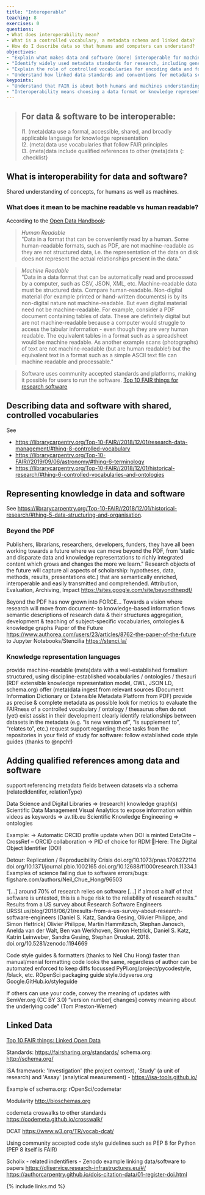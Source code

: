 ```yaml
---
title: "Interoperable"
teaching: 8
exercises: 0
questions:
- What does interoperability mean?
- What is a controlled vocabulary, a metadata schema and linked data?
- How do I describe data so that humans and computers can understand?
objectives:
- "Explain what makes data and software (more) interoperable for machines"
- "Identify widely used metadata standards for research, including generic and discipline-focussed examples"
- "Explain the role of controlled vocabularies for encoding data and for annotating metadata in enabling interoperability"
- "Understand how linked data standards and conventions for metadata schema documentation relate to interoperability"
keypoints:
- "Understand that FAIR is about both humans and machines understanding data."
- "Interoperability means choosing a data format or knowledge representation language that helps machines to understand the data."
---
```


> ## For data & software to be interoperable:
> I1. (meta)data use a formal, accessible, shared, and broadly applicable language for knowledge representation  
> I2. (meta)data use vocabularies that follow FAIR principles  
> I3. (meta)data include qualified references to other (meta)data
{: .checklist}

## What is interoperability for data and software?

Shared understanding of concepts, for humans as well as machines.

### What does it mean to be machine readable vs human readable?

According to the [Open Data Handbook](http://opendatahandbook.org/glossary/en/):

> *Human Readable*  
> "Data in a format that can be conveniently read by a human. Some human-readable formats, such as PDF, are not machine-readable as they are not structured data, i.e. the representation of the data on disk does not represent the actual relationships present in the data."

> *Machine Readable*  
> "Data in a data format that can be automatically read and processed by a computer, such as CSV, JSON, XML, etc. Machine-readable data must be structured data. Compare human-readable.
> Non-digital material (for example printed or hand-written documents) is by its non-digital nature not machine-readable. But even digital material need not be machine-readable. For example, consider a PDF document containing tables of data. These are definitely digital but are not machine-readable because a computer would struggle to access the tabular information - even though they are very human readable. The equivalent tables in a format such as a spreadsheet would be machine readable.
> As another example scans (photographs) of text are not machine-readable (but are human readable!) but the equivalent text in a format such as a simple ASCII text file can machine readable and processable."


> Software uses community accepted standards and platforms, making it possible for users to run the software.
[Top 10 FAIR things for research software][10FTRS]

[10FTRS]: https://librarycarpentry.org/Top-10-FAIR//2018/12/01/research-software/

## Describing data and software with shared, controlled vocabularies

See
- <https://librarycarpentry.org/Top-10-FAIR//2018/12/01/research-data-management/#thing-8-controlled-vocabulary>
- <https://librarycarpentry.org/Top-10-FAIR//2019/09/06/astronomy/#thing-6-terminology>
- <https://librarycarpentry.org/Top-10-FAIR//2018/12/01/historical-research/#thing-6-controlled-vocabularies-and-ontologies>

## Representing knowledge in data and software

See <https://librarycarpentry.org/Top-10-FAIR//2018/12/01/historical-research/#thing-5-data-structuring-and-organisation>.

### Beyond the PDF
Publishers, librarians, researchers, developers, funders, they have all been working towards a future where we can move beyond the PDF, from 'static and disparate data and knowledge representations to richly integrated content which grows and changes the more we learn." Research objects of the future will capture all aspects of scholarship: hypotheses, data, methods, results, presentations etc.) that are semantically enriched, interoperable and easily transmitted and comprehended.
Attribution, Evaluation, Archiving, Impact
https://sites.google.com/site/beyondthepdf/

Beyond the PDF has now grown into FORCE...
Towards a vision where research will move from document- to knowledge-based information flows
semantic descriptions of research data & their structures
aggregation, development & teaching of subject-specific vocabularies, ontologies & knowledge graphs
Paper of the Future
https://www.authorea.com/users/23/articles/8762-the-paper-of-the-future to Jupyter Notebooks/Stencilia
https://stenci.la/

### Knowledge representation languages
provide machine-readable (meta)data with a well-established formalism
structured, using discipline-established vocabularies / ontologies / thesauri (RDF extensible knowledge representation model, OWL, JSON LD, schema.org)
offer (meta)data ingest from relevant sources (Document Information Dictionary or Extensible Metadata Platform from PDF)
provide as precise & complete metadata as possible
look for metrics to evaluate the FAIRness of a controlled vocabulary / ontology / thesaurus
often do not (yet) exist
assist in their development
clearly identify relationships between datasets in the metadata (e.g. “is new version of”, “is supplement to”, “relates to”, etc.)
request support regarding these tasks from the repositories in your field of study
for software: follow established code style guides (thanks to @npch!)

## Adding qualified references among data and software

support referencing metadata fields between datasets via a schema (relatedIdentifer, relationType)

Data Science and Digital Libraries => (research) knowledge graph(s)
Scientific Data Management
Visual Analytics to expose information within videos as keywords => av.tib.eu
Scientific Knowledge Engineering => ontologies

Example:
→ Automatic ORCID profile update when DOI is minted
DataCite – CrossRef – ORCID
  collaboration
→ PID of choice for RDM:Here: The Digital Object Identifier (DOI)

Detour: Replication / Reproducibility Crisis
doi.org/10.1073/pnas.1708272114
doi.org/10.1371/journal.pbio.1002165
doi.org/10.12688/f1000research.11334.1
Examples of science failing due to software errors/bugs:
figshare.com/authors/Neil_Chue_Hong/96503


“[...] around 70% of research relies on software [...] if almost a half of that software is untested, this is a huge risk to the reliability of research results.”
Results from a US survey about Research Software Engineers
URSSI.us/blog/2018/06/21/results-from-a-us-survey-about-research-software-engineers (Daniel S. Katz, Sandra Gesing, Olivier Philippe, and Simon Hettrick)
Olivier Philippe, Martin Hammitzsch, Stephan Janosch, Anelda van der Walt, Ben van Werkhoven, Simon Hettrick, Daniel S. Katz, Katrin Leinweber, Sandra Gesing, Stephan Druskat. 2018. doi.org/10.5281/zenodo.1194669

Code style guides & formatters (thanks to Neil Chu Hong)
faster than manual/menial formatting
code looks the same, regardless of author
can be automated enforced to keep diffs focussed
PyPI.org/project/pycodestyle, /black, etc.
ROpenSci packaging guide
style.tidyverse.org
Google.GitHub.io/styleguide


If others can use your code, convey the meaning of updates with SemVer.org (CC BY 3.0)
“version number[ changes] convey meaning about the underlying code” (Tom Preston-Werner)

## Linked Data

[Top 10 FAIR things: Linked Open Data](https://librarycarpentry.org/Top-10-FAIR//2019/09/05/linked-open-data/)

Standards: https://fairsharing.org/standards/
schema.org: http://schema.org/

ISA framework: 'Investigation' (the project context), 'Study' (a unit of research) and 'Assay' (analytical measurement) - https://isa-tools.github.io/

Example of schema.org: rOpenSci/codemetar

Modularity
http://bioschemas.org

codemeta croswalks to other standards
https://codemeta.github.io/crosswalk/

DCAT
https://www.w3.org/TR/vocab-dcat/

Using community accepted code style guidelines such as PEP 8 for Python (PEP 8 itself is FAIR)

Scholix - related indentifiers - Zenodo example linking data/software to papers
https://dliservice.research-infrastructures.eu/#/
https://authorcarpentry.github.io/dois-citation-data/01-register-doi.html

{% include links.md %}
